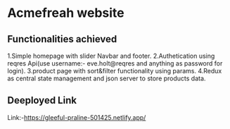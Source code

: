 # Acmefreah website

## Functionalities achieved
1.Simple homepage with slider Navbar and footer.
2.Authetication using reqres Api(use username:- eve.holt@reqres and anything as password for login).
3.product page with sort&filter functionality using params.
4.Redux as central state management and json server to store products data.


## Deeployed Link
Link:-https://gleeful-praline-501425.netlify.app/






